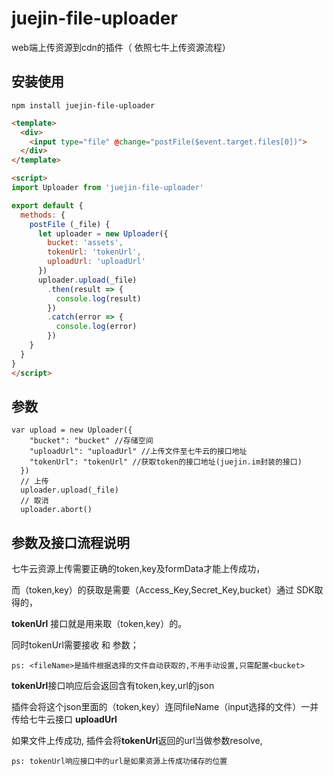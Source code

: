 # juejin-file-uploader
 web端上传资源到cdn的插件（ 依照七牛上传资源流程）

## 安装使用
```
npm install juejin-file-uploader

```

```html
<template>
  <div>
    <input type="file" @change="postFile($event.target.files[0])">
  </div>
</template>

<script>
import Uploader from 'juejin-file-uploader'

export default {
  methods: {
    postFile (_file) {
      let uploader = new Uploader({
        bucket: 'assets',
        tokenUrl: 'tokenUrl',
        uploadUrl: 'uploadUrl'
      })
      uploader.upload(_file)
        .then(result => {
          console.log(result)
        })
        .catch(error => {
          console.log(error)
        })
    }
  }
}
</script>
```

## 参数
```
var upload = new Uploader({
    "bucket": "bucket" //存储空间
    "uploadUrl": "uploadUrl" //上传文件至七牛云的接口地址
    "tokenUrl": "tokenUrl" //获取token的接口地址(juejin.im封装的接口)
  })
  // 上传
  uploader.upload(_file)
  // 取消
  uploader.abort()
```
## 参数及接口流程说明

七牛云资源上传需要正确的token,key及formData才能上传成功，

而（token,key）的获取是需要（Access_Key,Secret_Key,bucket）通过 SDK取得的，

**tokenUrl** 接口就是用来取（token,key）的。

同时tokenUrl需要接收<bucket> 和<fileName> 参数；

    ps: <fileName>是插件根据选择的文件自动获取的,不用手动设置,只需配置<bucket>

**tokenUrl**接口响应后会返回含有token,key,url的json


插件会将这个json里面的（token,key）连同fileName（input选择的文件）一并传给七牛云接口 **uploadUrl**

如果文件上传成功, 插件会将**tokenUrl**返回的url当做参数resolve,

    ps: tokenUrl响应接口中的url是如果资源上传成功储存的位置


